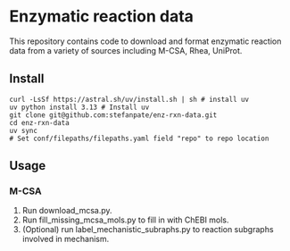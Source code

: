# Enzymatic reaction data

This repository contains code to download and format enzymatic reaction data from a variety of sources including M-CSA, Rhea, UniProt.

## Install

```
curl -LsSf https://astral.sh/uv/install.sh | sh # install uv
uv python install 3.13 # Install uv
git clone git@github.com:stefanpate/enz-rxn-data.git
cd enz-rxn-data
uv sync
# Set conf/filepaths/filepaths.yaml field "repo" to repo location
```

## Usage

### M-CSA

1. Run download_mcsa.py.
2. Run fill_missing_mcsa_mols.py to fill in with ChEBI mols.
3. (Optional) run label_mechanistic_subraphs.py to reaction subgraphs involved in mechanism.